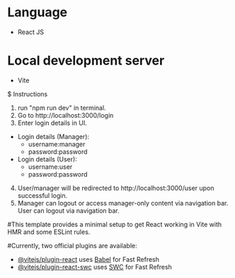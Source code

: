# Language
- React JS

# Local development server
- Vite
  
$ Instructions
1. run "npm run dev" in terminal.
2. Go to http://localhost:3000/login
3. Enter login details in UI.
- Login details (Manager):
  - username:manager
  - password:password
- Login details (User):
  - username:user
  - password:password
4. User/manager will be redirected to http://localhost:3000/user upon successful login.
5. Manager can logout or access manager-only content via navigation bar. User can logout via navigation bar.





#This template provides a minimal setup to get React working in Vite with HMR and some ESLint rules.

#Currently, two official plugins are available:
- [@vitejs/plugin-react](https://github.com/vitejs/vite-plugin-react/blob/main/packages/plugin-react/README.md) uses [Babel](https://babeljs.io/) for Fast Refresh
- [@vitejs/plugin-react-swc](https://github.com/vitejs/vite-plugin-react-swc) uses [SWC](https://swc.rs/) for Fast Refresh
